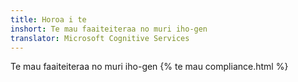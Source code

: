 ```yaml
---
title: Horoa i te
inshort: Te mau faaiteiteraa no muri iho-gen
translator: Microsoft Cognitive Services
---
```


Te mau faaiteiteraa no muri iho-gen
{% te mau compliance.html %}

